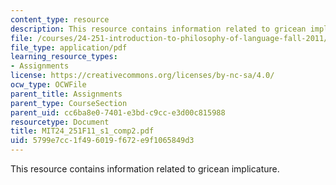 ```yaml
---
content_type: resource
description: This resource contains information related to gricean implicature.
file: /courses/24-251-introduction-to-philosophy-of-language-fall-2011/5799e7cc1f496019f672e9f1065849d3_MIT24_251F11_s1_comp2.pdf
file_type: application/pdf
learning_resource_types:
- Assignments
license: https://creativecommons.org/licenses/by-nc-sa/4.0/
ocw_type: OCWFile
parent_title: Assignments
parent_type: CourseSection
parent_uid: cc6ba8e0-7401-e3bd-c9cc-e3d00c815988
resourcetype: Document
title: MIT24_251F11_s1_comp2.pdf
uid: 5799e7cc-1f49-6019-f672-e9f1065849d3
---
```

This resource contains information related to gricean implicature.